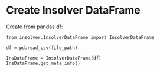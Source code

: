 # Create Insolver DataFrame

Create from pandas df:

```shell
from insolver.InsolverDataFrame import InsolverDataFrame

df = pd.read_csv(file_path)

InsDataFrame = InsolverDataFrame(df)
InsDataFrame.get_meta_info()
```

